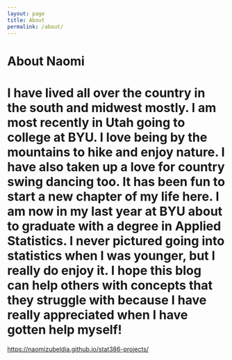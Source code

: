 ```yaml
---
layout: page
title: About
permalink: /about/
---
```


# About Naomi
# I have lived all over the country in the south and midwest mostly. I am most recently in Utah going to college at BYU. I love being by the mountains to hike and enjoy nature. I have also taken up a love for country swing dancing too. It has been fun to start a new chapter of my life here. I am now in my last year at BYU about to graduate with a degree in Applied Statistics. I never pictured going into statistics when I was younger, but I really do enjoy it. I hope this blog can help others with concepts that they struggle with because I have really appreciated when I have gotten help myself!

https://naomizubeldia.github.io/stat386-projects/
